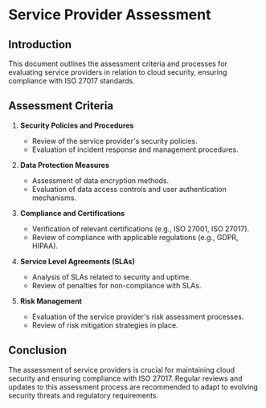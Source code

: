 # Service Provider Assessment

## Introduction
This document outlines the assessment criteria and processes for evaluating service providers in relation to cloud security, ensuring compliance with ISO 27017 standards.

## Assessment Criteria
1. **Security Policies and Procedures**
   - Review of the service provider's security policies.
   - Evaluation of incident response and management procedures.

2. **Data Protection Measures**
   - Assessment of data encryption methods.
   - Evaluation of data access controls and user authentication mechanisms.

3. **Compliance and Certifications**
   - Verification of relevant certifications (e.g., ISO 27001, ISO 27017).
   - Review of compliance with applicable regulations (e.g., GDPR, HIPAA).

4. **Service Level Agreements (SLAs)**
   - Analysis of SLAs related to security and uptime.
   - Review of penalties for non-compliance with SLAs.

5. **Risk Management**
   - Evaluation of the service provider's risk assessment processes.
   - Review of risk mitigation strategies in place.

## Conclusion
The assessment of service providers is crucial for maintaining cloud security and ensuring compliance with ISO 27017. Regular reviews and updates to this assessment process are recommended to adapt to evolving security threats and regulatory requirements.